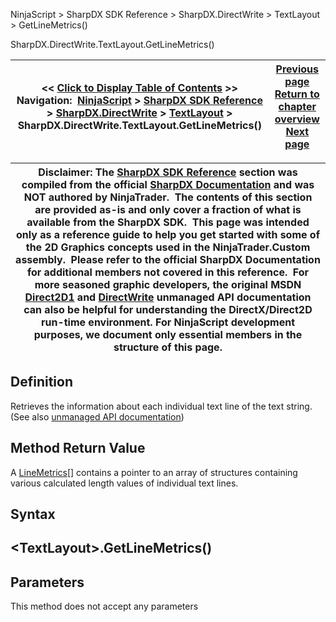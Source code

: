﻿
NinjaScript \> SharpDX SDK Reference \> SharpDX.DirectWrite \> TextLayout \> GetLineMetrics()

SharpDX.DirectWrite.TextLayout.GetLineMetrics()

| \<\< [Click to Display Table of Contents](sharpdx_directwrite_textlayout_getlinemetrics.md) \>\> **Navigation:**     [NinjaScript](ninjascript-1.md) \> [SharpDX SDK Reference](sharpdx_sdk_reference-1.md) \> [SharpDX.DirectWrite](sharpdx_directwrite-1.md) \> [TextLayout](sharpdx_directwrite_textlayout-1.md) \> SharpDX.DirectWrite.TextLayout.GetLineMetrics() | [Previous page](sharpdx_directwrite_textlayout-1.md) [Return to chapter overview](sharpdx_directwrite_textlayout-1.md) [Next page](sharpdx_directwrite_textlayout_maxheight-1.md) |
| --- | --- |

| Disclaimer: The [SharpDX SDK Reference](sharpdx_sdk_reference-1.md) section was compiled from the official [SharpDX Documentation](http://sharpdx.org/) and was NOT authored by NinjaTrader.  The contents of this section are provided as\-is and only cover a fraction of what is available from the SharpDX SDK.  This page was intended only as a reference guide to help you get started with some of the 2D Graphics concepts used in the NinjaTrader.Custom assembly.  Please refer to the official SharpDX Documentation for additional members not covered in this reference.  For more seasoned graphic developers, the original MSDN [Direct2D1](https://msdn.microsoft.com/en-us/library/windows/desktop/dd370990.aspx) and [DirectWrite](https://msdn.microsoft.com/en-us/library/windows/desktop/dd368038.aspx) unmanaged API documentation can also be helpful for understanding the DirectX/Direct2D run\-time environment. For NinjaScript development purposes, we document only essential members in the structure of this page. |
| --- |

## Definition
Retrieves the information about each individual text line of the text string. 
(See also [unmanaged API documentation](https://msdn.microsoft.com/en-us/library/dd316763(v=vs.85).aspx))
 
## Method Return Value
A [LineMetrics](sharpdx_directwrite_linemetrics-1.md)\[] contains a pointer to an array of structures containing various calculated length values of individual text lines.
 
## Syntax
## \<TextLayout\>.GetLineMetrics()
## 
## Parameters
This method does not accept any parameters
